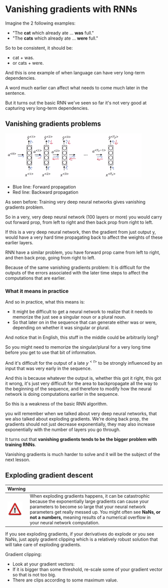 # Vanishing gradients with RNNs

Imagine the 2 following examples:

- "The **cat** which already ate ... **was** full."
- "The **cats** which already ate ... **were** full."

So to be consistent, it should be:

- cat + was.
- or cats + were.

And this is one example of when language can have very long-term dependencies.

A word much earlier can affect what needs to come much later in the sentence.

But it turns out the basic RNN we've seen so far it's not very good at capturing very long-term dependencies.

## Vanishing gradients problems

![rnn_1](img/rnn_backprop.png)

- Blue line: Forward propagation
- Red line: Backward propagation

As seen before: Training very deep neural networks gives vanishing gradients problem.

So in a very, very deep neural network (100 layers or more) you would carry out forward prop, from left to right and then back prop from right to left.

If this is a very deep neural network, then the gradient from just output y, would have a very hard time propagating back to affect the weights of these earlier layers.

RNN have a similar problem, you have forward prop came from left to right, and then back prop, going from right to left.

Because of the same vanishing gradients problem: It is difficult for the  outputs of the errors associated with the later time steps to affect the computations that are earlier.

### What it means in practice

And so in practice, what this means is:

- It might be difficult to get a neural network to realize that it needs to memorize the just see a singular noun or a plural noun.
- So that later on in the sequence that can generate either was or were, depending on whether it was singular or plural.

And notice that in English, this stuff in the middle could be arbitrarily long?

So you might need to memorize the singular/plural for a very long time before you get to use that bit of information.

And it's difficult for the output of a late $y^{<t>}$ to be strongly influenced by an input that was very early in the sequence.

And this is because whatever the output is, whether this got it right, this got it wrong, it's just very difficult for the area to backpropagate all the way to the beginning of the sequence, and therefore to modify how the neural network is doing computations earlier in the sequence.

So this is a weakness of the basic RNN algorithm.

you will remember when we talked about very deep neural networks, that we also talked about exploding gradients. We're doing back prop, the gradients should not just decrease exponentially, they may also increase exponentially with the number of layers you go through.

It turns out that **vanishing gradients tends to be the bigger problem with training RNNs**.

Vanishing gradients is much harder to solve and it will be the subject of the next lesson.

## Exploding gradient descent

| Warning |           |
|-----------|-----------|
| ![warning](img/warning.png) | When exploding gradients happens, it can be catastrophic because the exponentially large gradients can cause your parameters to become so large that your neural network parameters get really messed up. You might often see **NaNs, or not a numbers,** meaning results of a numerical overflow in your neural network computation. |

If you see exploding gradients, if your derivatives do explode or you see NaNs, just apply gradient clipping which is a relatively robust solution that will take care of exploding gradients.

Gradient clipping:

- Look at your gradient vectors:
- If it is bigger than some threshold, re-scale some of your gradient vector so that is not too big.
- There are clips according to some maximum value.
